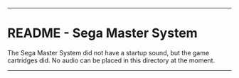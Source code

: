 
***

# README - Sega Master System

The Sega Master System did not have a startup sound, but the game cartridges did. No audio can be placed in this directory at the moment.

***
